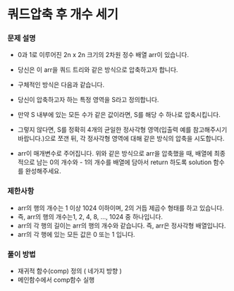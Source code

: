 # 쿼드압축 후 개수 세기
### 문제 설명
- 0과 1로 이루어진 2n x 2n 크기의 2차원 정수 배열 arr이 있습니다.
- 당신은 이 arr을 쿼드 트리와 같은 방식으로 압축하고자 합니다.
- 구체적인 방식은 다음과 같습니다.

- 당신이 압축하고자 하는 특정 영역을 S라고 정의합니다.
- 만약 S 내부에 있는 모든 수가 같은 값이라면, S를 해당 수 하나로 압축시킵니다.
- 그렇지 않다면, S를 정확히 4개의 균일한 정사각형 영역(입출력 예를 참고해주시기 바랍니다.)으로 쪼갠 뒤, 각 정사각형 영역에 대해 같은 방식의 압축을 시도합니다.
- arr이 매개변수로 주어집니다. 위와 같은 방식으로 arr을 압축했을 때, 배열에 최종적으로 남는 0의 개수와 - 1의 개수를 배열에 담아서 return 하도록 solution 함수를 완성해주세요.

### 제한사항
- arr의 행의 개수는 1 이상 1024 이하이며, 2의 거듭 제곱수 형태를 하고 있습니다. 
- 즉, arr의 행의 개수는1, 2, 4, 8, ..., 1024 중 하나입니다.
- arr의 각 행의 길이는 arr의 행의 개수와 같습니다. 즉, arr은 정사각형 배열입니다.
- arr의 각 행에 있는 모든 값은 0 또는 1 입니다.

### 풀이 방법
- 재귀적 함수(comp) 정의 ( 네가지 방향 )
- 메인함수에서 comp함수 실행